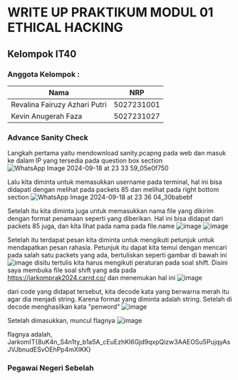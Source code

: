 # WRITE UP PRAKTIKUM MODUL 01 ETHICAL HACKING
## Kelompok IT40
### Anggota Kelompok :
|             Nama              |     NRP    |
|-------------------------------|------------|
| Revalina Fairuzy Azhari Putri | 5027231001 |
| Kevin Anugerah Faza           | 5027231027 |

### Advance Sanity Check
Langkah pertama yaitu mendownload sanity.pcapng pada web dan masuk ke dalam IP yang tersedia pada question box section
![WhatsApp Image 2024-09-18 at 23 33 59_05e0f750](https://github.com/user-attachments/assets/e780e4f7-070e-4185-93a8-33b4e2e72907)

Lalu kita diminta untuk memasukkan username pada terminal, hal ini bisa didapati dengan melihat pada packets 85 dan melihat pada right bottom section
![WhatsApp Image 2024-09-18 at 23 36 04_30babebf](https://github.com/user-attachments/assets/8e730ebe-e12f-414a-a932-7da1d0a2d921)

Setelah itu kita diminta juga untuk memasukkan nama file yang dikirim dengan format penamaan seperti yang diberikan. Hal ini bisa didapat dari packets 85 juga, dan kita lihat pada nama pada file.name
![image](https://github.com/user-attachments/assets/83283238-5122-493a-80bd-0a505875d764)
![image](https://github.com/user-attachments/assets/58661f32-b58d-444e-b60b-0c35a85a74b4)

Setelah itu terdapat pesan kita diminta untuk mengikuti petunjuk untuk mendapatkan pesan rahasia. Petunjuk itu dapat kita temui dengan mencari pada salah satu packets yang ada, bertuliskan seperti gambar di bawah ini
![image](https://github.com/user-attachments/assets/7ea82ed7-eea5-4b94-963a-9e037ef9f82c)
disitu tertulis kita harus mengikuti peraturan pada soal shift. Disini saya membuka file soal shift yang ada pada https://jarkomprak2024.carrd.co/ dan menemukan hal ini
![image](https://github.com/user-attachments/assets/bf218b8b-2b19-4859-85fe-971092f2f55c)

dari code yang didapat tersebut, kita decode kata yang berwarna merah itu agar dia menjadi string. Karena format yang diminta adalah string. Setelah di decode menghasilkan kata "penword"
![image](https://github.com/user-attachments/assets/9339488e-d24c-4532-b973-63c66e2fd540)

Setelah dimasukkan, muncul flagnya
![image](https://github.com/user-attachments/assets/545639e2-c98a-413a-a29b-1c05dc1765b0)

flagnya adalah, JarkomIT{8uK4n_S4n1ty_b1a5A_cEuEzhKl6Gjd9qxpQizw3AAEOSu5PujqyAsJVJbnudESvOEhPp4mXIKK}

### Pegawai Negeri Sebelah


